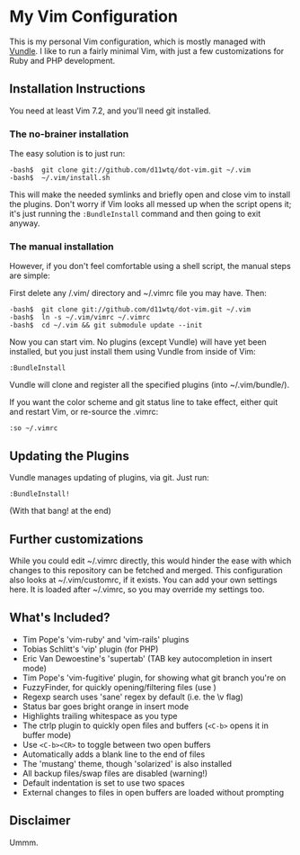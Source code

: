 # My Vim Configuration

This is my personal Vim configuration, which is mostly managed with
[Vundle](https://github.com/gmarik/vundle/).  I like to run a fairly minimal
Vim, with just a few customizations for Ruby and PHP development.

## Installation Instructions

You need at least Vim 7.2, and you'll need git installed.

### The no-brainer installation

The easy solution is to just run:

    -bash$  git clone git://github.com/d11wtq/dot-vim.git ~/.vim
    -bash$  ~/.vim/install.sh

This will make the needed symlinks and briefly open and close vim to install
the plugins. Don't worry if Vim looks all messed up when the script opens it;
it's just running the `:BundleInstall` command and then going to exit anyway.

### The manual installation

However, if you don't feel comfortable using a shell script, the manual
steps are simple:

First delete any /.vim/ directory and ~/.vimrc file you may have. Then:

    -bash$  git clone git://github.com/d11wtq/dot-vim.git ~/.vim
    -bash$  ln -s ~/.vim/vimrc ~/.vimrc
    -bash$  cd ~/.vim && git submodule update --init

Now you can start vim.  No plugins (except Vundle) will have yet been
installed, but you just install them using Vundle from inside of Vim:

    :BundleInstall

Vundle will clone and register all the specified plugins (into ~/.vim/bundle/).

If you want the color scheme and git status line to take effect, either quit
and restart Vim, or re-source the .vimrc:

    :so ~/.vimrc

## Updating the Plugins

Vundle manages updating of plugins, via git.  Just run:

    :BundleInstall!

(With that bang! at the end)

## Further customizations

While you could edit ~/.vimrc directly, this would hinder the ease with which
changes to this repository can be fetched and merged. This configuration also
looks at ~/.vim/customrc, if it exists. You can add your own settings here.
It is loaded after ~/.vimrc, so you may override my settings too.

## What's Included?

  - Tim Pope's 'vim-ruby' and 'vim-rails' plugins
  - Tobias Schlitt's 'vip' plugin (for PHP)
  - Eric Van Dewoestine's 'supertab' (TAB key autocompletion in insert mode)
  - Tim Pope's 'vim-fugitive' plugin, for showing what git branch you're on
  - FuzzyFinder, for quickly opening/filtering files (use <C-f>)
  - Regexp search uses 'sane' regex by default (i.e. the \v flag)
  - Status bar goes bright orange in insert mode
  - Highlights trailing whitespace as you type
  - The ctrlp plugin to quickly open files and buffers (`<C-b>` opens it in buffer mode)
  - Use `<C-b><CR>` to toggle between two open buffers
  - Automatically adds a blank line to the end of files
  - The 'mustang' theme, though 'solarized' is also installed
  - All backup files/swap files are disabled (warning!)
  - Default indentation is set to use two spaces
  - External changes to files in open buffers are loaded without prompting

## Disclaimer

Ummm.

